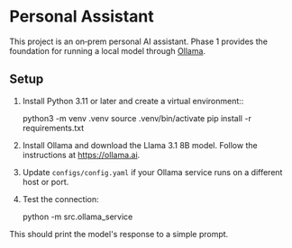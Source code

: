 # Personal Assistant

This project is an on‑prem personal AI assistant. Phase 1 provides the
foundation for running a local model through [Ollama](https://ollama.ai/).

## Setup

1. Install Python 3.11 or later and create a virtual environment::

    python3 -m venv .venv
    source .venv/bin/activate
    pip install -r requirements.txt

2. Install Ollama and download the Llama 3.1 8B model. Follow the
   instructions at <https://ollama.ai>.

3. Update `configs/config.yaml` if your Ollama service runs on a different
   host or port.

4. Test the connection:

    python -m src.ollama_service

This should print the model's response to a simple prompt.
